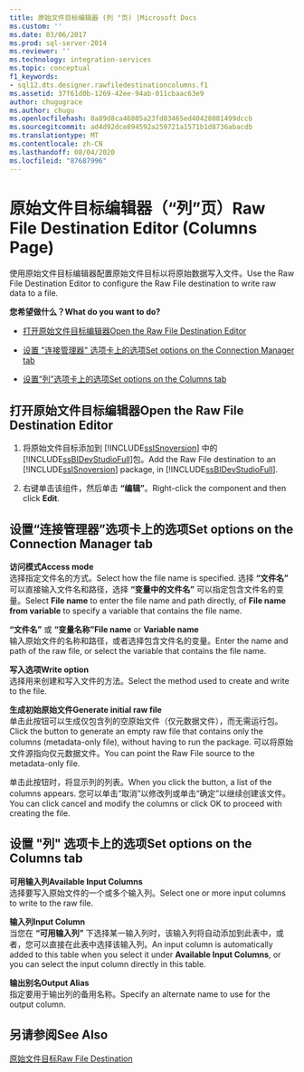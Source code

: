 ```yaml
---
title: 原始文件目标编辑器 (列 "页) |Microsoft Docs
ms.custom: ''
ms.date: 03/06/2017
ms.prod: sql-server-2014
ms.reviewer: ''
ms.technology: integration-services
ms.topic: conceptual
f1_keywords:
- sql12.dts.designer.rawfiledestinationcolumns.f1
ms.assetid: 37f61d0b-1269-42ee-94ab-011cbaac63e9
author: chugugrace
ms.author: chugu
ms.openlocfilehash: 8a89d8ca46805a23fd03465ed40428081499dccb
ms.sourcegitcommit: ad4d92dce894592a259721a1571b1d8736abacdb
ms.translationtype: MT
ms.contentlocale: zh-CN
ms.lasthandoff: 08/04/2020
ms.locfileid: "87687996"
---
```

# <a name="raw-file-destination-editor-columns-page"></a><span data-ttu-id="2e828-102">原始文件目标编辑器（“列”页）</span><span class="sxs-lookup"><span data-stu-id="2e828-102">Raw File Destination Editor (Columns Page)</span></span>
  <span data-ttu-id="2e828-103">使用原始文件目标编辑器配置原始文件目标以将原始数据写入文件。</span><span class="sxs-lookup"><span data-stu-id="2e828-103">Use the Raw File Destination Editor to configure the Raw File destination to write raw data to a file.</span></span>  
  
 <span data-ttu-id="2e828-104">**您希望做什么？**</span><span class="sxs-lookup"><span data-stu-id="2e828-104">**What do you want to do?**</span></span>  
  
-   [<span data-ttu-id="2e828-105">打开原始文件目标编辑器</span><span class="sxs-lookup"><span data-stu-id="2e828-105">Open the Raw File Destination Editor</span></span>](#open)  
  
-   [<span data-ttu-id="2e828-106">设置 "连接管理器" 选项卡上的选项</span><span class="sxs-lookup"><span data-stu-id="2e828-106">Set options on the Connection Manager tab</span></span>](#connection)  
  
-   [<span data-ttu-id="2e828-107">设置“列”选项卡上的选项</span><span class="sxs-lookup"><span data-stu-id="2e828-107">Set options on the Columns tab</span></span>](#mapping)  
  
##  <a name="open-the-raw-file-destination-editor"></a><a name="open"></a><span data-ttu-id="2e828-108">打开原始文件目标编辑器</span><span class="sxs-lookup"><span data-stu-id="2e828-108">Open the Raw File Destination Editor</span></span>  
  
1.  <span data-ttu-id="2e828-109">将原始文件目标添加到 [!INCLUDE[ssISnoversion](../includes/ssisnoversion-md.md)] 中的 [!INCLUDE[ssBIDevStudioFull](../includes/ssbidevstudiofull-md.md)]包。</span><span class="sxs-lookup"><span data-stu-id="2e828-109">Add the Raw File destination to an [!INCLUDE[ssISnoversion](../includes/ssisnoversion-md.md)] package, in [!INCLUDE[ssBIDevStudioFull](../includes/ssbidevstudiofull-md.md)].</span></span>  
  
2.  <span data-ttu-id="2e828-110">右键单击该组件，然后单击 **“编辑”**。</span><span class="sxs-lookup"><span data-stu-id="2e828-110">Right-click the component and then click **Edit**.</span></span>  
  
##  <a name="set-options-on-the-connection-manager-tab"></a><a name="connection"></a> <span data-ttu-id="2e828-111">设置“连接管理器”选项卡上的选项</span><span class="sxs-lookup"><span data-stu-id="2e828-111">Set options on the Connection Manager tab</span></span>  
 <span data-ttu-id="2e828-112">**访问模式**</span><span class="sxs-lookup"><span data-stu-id="2e828-112">**Access mode**</span></span>  
 <span data-ttu-id="2e828-113">选择指定文件名的方式。</span><span class="sxs-lookup"><span data-stu-id="2e828-113">Select how the file name is specified.</span></span> <span data-ttu-id="2e828-114">选择 **“文件名”** 可以直接输入文件名和路径，选择 **“变量中的文件名”** 可以指定包含文件名的变量。</span><span class="sxs-lookup"><span data-stu-id="2e828-114">Select **File name** to enter the file name and path directly, of **File name from variable** to specify a variable that contains the file name.</span></span>  
  
 <span data-ttu-id="2e828-115">**“文件名”** 或 **“变量名称”**</span><span class="sxs-lookup"><span data-stu-id="2e828-115">**File name** or **Variable name**</span></span>  
 <span data-ttu-id="2e828-116">输入原始文件的名称和路径，或者选择包含文件名的变量。</span><span class="sxs-lookup"><span data-stu-id="2e828-116">Enter the name and path of the raw file, or select the variable that contains the file name.</span></span>  
  
 <span data-ttu-id="2e828-117">**写入选项**</span><span class="sxs-lookup"><span data-stu-id="2e828-117">**Write option**</span></span>  
 <span data-ttu-id="2e828-118">选择用来创建和写入文件的方法。</span><span class="sxs-lookup"><span data-stu-id="2e828-118">Select the method used to create and write to the file.</span></span>  
  
 <span data-ttu-id="2e828-119">**生成初始原始文件**</span><span class="sxs-lookup"><span data-stu-id="2e828-119">**Generate initial raw file**</span></span>  
 <span data-ttu-id="2e828-120">单击此按钮可以生成仅包含列的空原始文件（仅元数据文件），而无需运行包。</span><span class="sxs-lookup"><span data-stu-id="2e828-120">Click the button to generate an empty raw file that contains only the columns (metadata-only file), without having to run the package.</span></span> <span data-ttu-id="2e828-121">可以将原始文件源指向仅元数据文件。</span><span class="sxs-lookup"><span data-stu-id="2e828-121">You can point the Raw File source to the metadata-only file.</span></span>  
  
 <span data-ttu-id="2e828-122">单击此按钮时，将显示列的列表。</span><span class="sxs-lookup"><span data-stu-id="2e828-122">When you click the button, a list of the columns appears.</span></span> <span data-ttu-id="2e828-123">您可以单击“取消”以修改列或单击“确定”以继续创建该文件。</span><span class="sxs-lookup"><span data-stu-id="2e828-123">You can click cancel and modify the columns or click OK to proceed with creating the file.</span></span>  
  
##  <a name="set-options-on-the-columns-tab"></a><a name="mapping"></a><span data-ttu-id="2e828-124">设置 "列" 选项卡上的选项</span><span class="sxs-lookup"><span data-stu-id="2e828-124">Set options on the Columns tab</span></span>  
 <span data-ttu-id="2e828-125">**可用输入列**</span><span class="sxs-lookup"><span data-stu-id="2e828-125">**Available Input Columns**</span></span>  
 <span data-ttu-id="2e828-126">选择要写入原始文件的一个或多个输入列。</span><span class="sxs-lookup"><span data-stu-id="2e828-126">Select one or more input columns to write to the raw file.</span></span>  
  
 <span data-ttu-id="2e828-127">**输入列**</span><span class="sxs-lookup"><span data-stu-id="2e828-127">**Input Column**</span></span>  
 <span data-ttu-id="2e828-128">当您在 **“可用输入列”** 下选择某一输入列时，该输入列将自动添加到此表中，或者，您可以直接在此表中选择该输入列。</span><span class="sxs-lookup"><span data-stu-id="2e828-128">An input column is automatically added to this table when you select it under **Available Input Columns**, or you can select the input column directly in this table.</span></span>  
  
 <span data-ttu-id="2e828-129">**输出别名**</span><span class="sxs-lookup"><span data-stu-id="2e828-129">**Output Alias**</span></span>  
 <span data-ttu-id="2e828-130">指定要用于输出列的备用名称。</span><span class="sxs-lookup"><span data-stu-id="2e828-130">Specify an alternate name to use for the output column.</span></span>  
  
## <a name="see-also"></a><span data-ttu-id="2e828-131">另请参阅</span><span class="sxs-lookup"><span data-stu-id="2e828-131">See Also</span></span>  
 [<span data-ttu-id="2e828-132">原始文件目标</span><span class="sxs-lookup"><span data-stu-id="2e828-132">Raw File Destination</span></span>](data-flow/raw-file-destination.md)  
  
  

